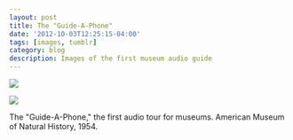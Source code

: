 ```yaml
---
layout: post
title: The "Guide-A-Phone"
date: '2012-10-03T12:25:15-04:00'
tags: [images, tumblr]
category: blog
description: Images of the first museum audio guide
---
```


![](http://images.library.amnh.org/digital/files/original/54a10ff7b5dd08b56e56fba39ae536b9.jpg)

![](https://images.library.amnh.org/digital/files/original/d1c0171cfbf551383a53bf80d55c4cd6.jpg)

The "Guide-A-Phone," the first audio tour for museums. American Museum of Natural History, 1954.
